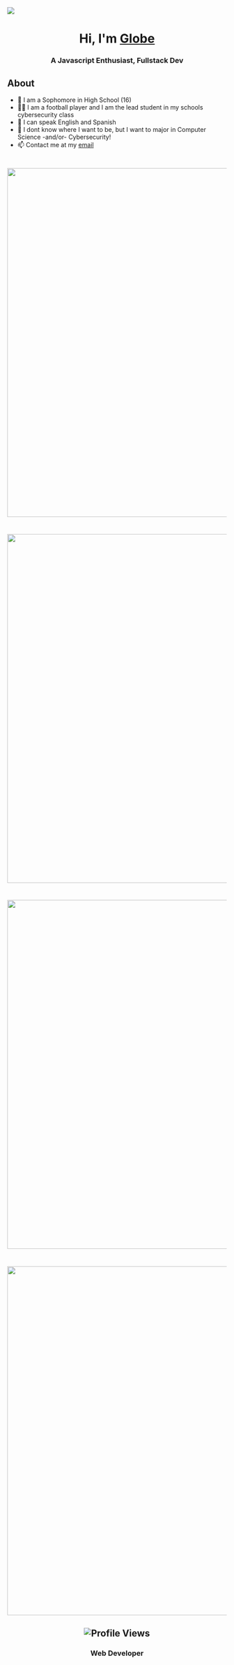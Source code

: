 <img src="https://readme-typing-svg.herokuapp.com?vCenter=true&lines=Hi!+I'm+Globe!;Javascript+enthusiast;Owner+of+Globalwide+Games">
<h1 align="center">Hi, I'm <a href="https://notamplify.online">Globe</a></h1>
<h3 align="center">A Javascript Enthusiast, Fullstack Dev</h3>
<h2>About</h2>

- 🏫 I am a Sophomore in High School (16)
- 👨‍💻 I am a football player and I am the lead student in my schools cybersecurity class
- 📙 I can speak English and Spanish
- 🔭 I dont know where I want to be, but I want to major in Computer Science -and/or- Cybersecurity!
- 📫 Contact me at my [email](mailto:theglobegames@gmail.com)

<h1></h1>

<div align="center">
	<img
		width="800"
		src="http://github-profile-summary-cards.vercel.app/api/cards/profile-details?username=GlobeTheDev&theme=tokyonight"
	/>
</div>

<h1></h1>

<div align="center">
	<img
		width="800"
		align="center"
		src="https://github-readme-streak-stats.herokuapp.com/?user=GlobeTheDev&theme=tokyonight&no-bg=true&hide_border=true"
	/>
</div>

<h1></h1>

<div align="center">
	<img
		width="800"
		align="center"
		src="https://streak-stats.demolab.com?user=GlobeTheDev&theme=tokyonight&hide_border=true&date_format=M%20j%5B%2C%20Y%5D&mode=weekly"
	/>
</div>

<h1></h1>

<div align="center">
	<a
		href="https://github.com/ryo-ma/github-profile-trophy"
	>
		<img
			width="800"
			align="center"
			src="https://github-profile-trophy.vercel.app/?username=GlobeTheDev&theme=tokyonight&column=5&margin-w=15&margin-h=15&no-frame=true"
		/>
	</a>
</div>


<h2 align="center">
	<div>
		<img
			src="https://komarev.com/ghpvc/?username=GlobeTheDev&color=979797&style=for-the-badge&label=Profile+Views"
			alt="Profile Views"
		/>
	</div>
</h2>
<h3 align="center">Web Developer</h3>
</html>
